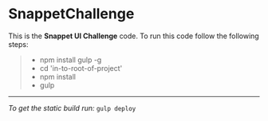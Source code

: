 SnappetChallenge
===================

This is the **Snappet UI Challenge** code. To run this code follow the following steps:
>
> - npm install gulp -g
> - cd 'in-to-root-of-project'
> - npm install
> -  gulp

----------
*To get the static build run:* `gulp deploy`
